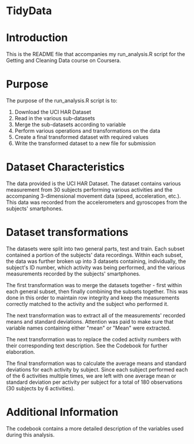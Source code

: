# TidyData
# Introduction

This is the README file that accompanies my run_analysis.R script for the Getting and Cleaning Data course on Coursera.

# Purpose

The purpose of the run_analysis.R script is to:

1. Download the UCI HAR Dataset
2. Read in the various sub-datasets
3. Merge the sub-datasets according to variable
4. Perform various operations and transformations on the data
5. Create a final transformed dataset with required values
6. Write the transformed dataset to a new file for submission

# Dataset Characteristics

The data provided is the UCI HAR Dataset. The dataset contains various measurement from 30 subjects performing various activities and the accompaning 3-dimensional movement data (speed, acceleration, etc.). This data was recorded from the accelerometers and gyroscopes from the subjects' smartphones.

# Dataset transformations
The datasets were split into two general parts, test and train. Each subset contained a portion of the subjects' data recordings. Within each subset, the data was further broken up into 3 datasets containing, individually, the subject's ID number, which activity was being performed, and the various measurements recorded by the subjects' smartphones.

The first transformation was to merge the datasets together - first within each general subset, then finally combining the subsets together. This was done in this order to maintain row integrity and keep the measurements correctly matched to the activity and the subject who performed it.

The next transformation was to extract all of the measurements' recorded means and standard deviations. Attention was paid to make sure that variable names containing either "mean" or "Mean" were extracted.

The next transformation was to replace the coded activity numbers with their corresponding text description. See the Codebook for further elaboration.

The final transformation was to calculate the average means and standard deviations for each activity by subject. Since each subject performed each of the 6 activities multiple times, we are left with one average mean or standard deviation per activity per subject for a total of 180 observations (30 subjects by 6 activities).

# Additional Information

The codebook contains a more detailed description of the variables used during this analysis.
